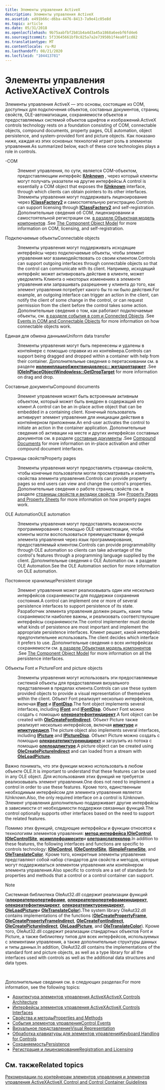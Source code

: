 ```yaml
---
title: Элементы управления ActiveX
description: Элементы управления ActiveX
ms.assetid: e491b66c-d6ba-4476-8413-7a9e41c05e8d
ms.topic: article
ms.date: 05/31/2018
ms.openlocfilehash: 9b75aabfbf2b81b4a4d3a45a1868a6eebf6fd4e6
ms.sourcegitcommit: 5f33645661bf8c825a7a2e73950b1f4ea0f1cd82
ms.translationtype: MT
ms.contentlocale: ru-RU
ms.lasthandoff: 08/21/2020
ms.locfileid: "104413781"
---
```

# <a name="activex-controls"></a><span data-ttu-id="1279e-103">Элементы управления ActiveX</span><span class="sxs-lookup"><span data-stu-id="1279e-103">ActiveX Controls</span></span>

<span data-ttu-id="1279e-104">Элементы управления ActiveX — это основы, состоящие из COM, доступных для подключения объектов, составных документов, страниц свойств, OLE-автоматизации, сохраняемости объектов и предоставляемых системой объектов шрифтов и изображений.</span><span class="sxs-lookup"><span data-stu-id="1279e-104">ActiveX controls technology rests on a foundation consisting of COM, connectable objects, compound documents, property pages, OLE automation, object persistence, and system-provided font and picture objects.</span></span> <span data-ttu-id="1279e-105">Как показано ниже, каждая из этих основных технологий играет роль в элементах управления.</span><span class="sxs-lookup"><span data-stu-id="1279e-105">As summarized below, each of these core technologies plays a role in controls.</span></span>

<dl> <dt>

<span data-ttu-id="1279e-106"><span id="COM"></span><span id="com"></span>-</span><span class="sxs-lookup"><span data-stu-id="1279e-106"><span id="COM"></span><span id="com"></span>COM</span></span>
</dt> <dd>

<span data-ttu-id="1279e-107">Элемент управления, по сути, является COM-объектом, предоставляющим интерфейс [**IUnknown**](/windows/desktop/api/Unknwn/nn-unknwn-iunknown) , через который клиенты могут получать указатели на другие интерфейсы.</span><span class="sxs-lookup"><span data-stu-id="1279e-107">A control is essentially a COM object that exposes the [**IUnknown**](/windows/desktop/api/Unknwn/nn-unknwn-iunknown) interface, through which clients can obtain pointers to its other interfaces.</span></span> <span data-ttu-id="1279e-108">Элементы управления могут поддерживать лицензирование через [**IClassFactory2**](/windows/desktop/api/OCIdl/nn-ocidl-iclassfactory2) и самостоятельную регистрацию.</span><span class="sxs-lookup"><span data-stu-id="1279e-108">Controls can support licensing through [**IClassFactory2**](/windows/desktop/api/OCIdl/nn-ocidl-iclassfactory2) and self-registration.</span></span> <span data-ttu-id="1279e-109">Дополнительные сведения об COM, лицензировании и самостоятельной регистрации см. [в разделе Объектная модель компонентов](the-component-object-model.md) .</span><span class="sxs-lookup"><span data-stu-id="1279e-109">See [The Component Object Model](the-component-object-model.md) for more information on COM, licensing, and self-registration.</span></span>

</dd> <dt>

<span data-ttu-id="1279e-110"><span id="Connectable_objects"></span><span id="connectable_objects"></span><span id="CONNECTABLE_OBJECTS"></span>Подключаемые объекты</span><span class="sxs-lookup"><span data-stu-id="1279e-110"><span id="Connectable_objects"></span><span id="connectable_objects"></span><span id="CONNECTABLE_OBJECTS"></span>Connectable objects</span></span>
</dt> <dd>

<span data-ttu-id="1279e-111">Элементы управления могут поддерживать исходящие интерфейсы через подключаемые объекты, чтобы элемент управления мог взаимодействовать со своим клиентом.</span><span class="sxs-lookup"><span data-stu-id="1279e-111">Controls can support outgoing interfaces through connectable objects so that the control can communicate with its client.</span></span> <span data-ttu-id="1279e-112">Например, исходящий интерфейс может активировать действие в клиенте, может уведомлять Клиента о некоторых изменениях в элементе управления или запрашивать разрешение у клиента до того, как элемент управления потребует какого бы то ни было действия.</span><span class="sxs-lookup"><span data-stu-id="1279e-112">For example, an outgoing interface can trigger an action in the client, can notify the client of some change in the control, or can request permission from the client before the control takes some action.</span></span> <span data-ttu-id="1279e-113">Дополнительные сведения о том, как работают подключаемые объекты, см. [в разделе события в com и Connected Objects](events-in-com-and-connectable-objects.md) .</span><span class="sxs-lookup"><span data-stu-id="1279e-113">See [Events in COM and Connectable Objects](events-in-com-and-connectable-objects.md) for more information on how connectable objects work.</span></span>

</dd> <dt>

<span data-ttu-id="1279e-114"><span id="Uniform_data_transfer"></span><span id="uniform_data_transfer"></span><span id="UNIFORM_DATA_TRANSFER"></span>Единая для обмена данными</span><span class="sxs-lookup"><span data-stu-id="1279e-114"><span id="Uniform_data_transfer"></span><span id="uniform_data_transfer"></span><span id="UNIFORM_DATA_TRANSFER"></span>Uniform data transfer</span></span>
</dt> <dd>

<span data-ttu-id="1279e-115">Элементы управления могут быть перенесены и удалены в контейнере с помощью справки из их контейнера.</span><span class="sxs-lookup"><span data-stu-id="1279e-115">Controls can support being dragged and dropped within a container with help from their container.</span></span> <span data-ttu-id="1279e-116">Дополнительные сведения о перетаскивании см. в разделе [**иолеинплацеобжектвиндовлесс:: жетдроптаржет**](/windows/desktop/api/OCIdl/nf-ocidl-ioleinplaceobjectwindowless-getdroptarget) .</span><span class="sxs-lookup"><span data-stu-id="1279e-116">See [**IOleInPlaceObjectWindowless::GetDropTarget**](/windows/desktop/api/OCIdl/nf-ocidl-ioleinplaceobjectwindowless-getdroptarget) for more information on drag and drop.</span></span>

</dd> <dt>

<span data-ttu-id="1279e-117"><span id="Compound_documents"></span><span id="compound_documents"></span><span id="COMPOUND_DOCUMENTS"></span>Составные документы</span><span class="sxs-lookup"><span data-stu-id="1279e-117"><span id="Compound_documents"></span><span id="compound_documents"></span><span id="COMPOUND_DOCUMENTS"></span>Compound documents</span></span>
</dt> <dd>

<span data-ttu-id="1279e-118">Элемент управления может быть встроенным активным объектом, который может быть внедрен в содержащий его клиент.</span><span class="sxs-lookup"><span data-stu-id="1279e-118">A control can be an in-place active object that can be embedded in a containing client.</span></span> <span data-ttu-id="1279e-119">Конечный пользователь активирует элемент управления для инициации действия в контейнерном приложении.</span><span class="sxs-lookup"><span data-stu-id="1279e-119">An end-user activates the control to initiate an action in the container application.</span></span> <span data-ttu-id="1279e-120">Дополнительные сведения об активации на месте и других интерфейсах составных документов см. в разделе [составные документы](compound-documents.md) .</span><span class="sxs-lookup"><span data-stu-id="1279e-120">See [Compound Documents](compound-documents.md) for more information on in-place activation and other compound document interfaces.</span></span>

</dd> <dt>

<span data-ttu-id="1279e-121"><span id="Property_pages"></span><span id="property_pages"></span><span id="PROPERTY_PAGES"></span>Страницы свойств</span><span class="sxs-lookup"><span data-stu-id="1279e-121"><span id="Property_pages"></span><span id="property_pages"></span><span id="PROPERTY_PAGES"></span>Property pages</span></span>
</dt> <dd>

<span data-ttu-id="1279e-122">Элементы управления могут предоставлять страницы свойств, чтобы конечные пользователи могли просматривать и изменять свойства элемента управления.</span><span class="sxs-lookup"><span data-stu-id="1279e-122">Controls can provide property pages so end users can view and change the control's properties.</span></span> <span data-ttu-id="1279e-123">Дополнительные сведения о работе страниц свойств см. в разделе [страницы свойств и вкладки свойств](property-pages-and-property-sheets.md) .</span><span class="sxs-lookup"><span data-stu-id="1279e-123">See [Property Pages and Property Sheets](property-pages-and-property-sheets.md) for more information on how property pages work.</span></span>

</dd> <dt>

<span data-ttu-id="1279e-124"><span id="OLE_automation"></span><span id="ole_automation"></span><span id="OLE_AUTOMATION"></span>OLE Automation</span><span class="sxs-lookup"><span data-stu-id="1279e-124"><span id="OLE_automation"></span><span id="ole_automation"></span><span id="OLE_AUTOMATION"></span>OLE automation</span></span>
</dt> <dd>

<span data-ttu-id="1279e-125">Элементы управления могут предоставлять возможности программирования с помощью OLE-автоматизации, чтобы клиенты могли воспользоваться преимуществами функций элемента управления через язык программирования, предоставляемый клиентом.</span><span class="sxs-lookup"><span data-stu-id="1279e-125">Controls can provide programmability through OLE automation so clients can take advantage of the control's features through a programming language supplied by the client.</span></span> <span data-ttu-id="1279e-126">Дополнительные сведения о OLE Automation см. в разделе OLE Automation.</span><span class="sxs-lookup"><span data-stu-id="1279e-126">See the OLE Automation section for more information on OLE automation.</span></span>

</dd> <dt>

<span data-ttu-id="1279e-127"><span id="Persistent_storage"></span><span id="persistent_storage"></span><span id="PERSISTENT_STORAGE"></span>Постоянное хранилище</span><span class="sxs-lookup"><span data-stu-id="1279e-127"><span id="Persistent_storage"></span><span id="persistent_storage"></span><span id="PERSISTENT_STORAGE"></span>Persistent storage</span></span>
</dt> <dd>

<span data-ttu-id="1279e-128">Элемент управления может реализовывать один или несколько интерфейсов сохраняемости для поддержки сохранения состояния.</span><span class="sxs-lookup"><span data-stu-id="1279e-128">A control can implement one or more of several persistence interfaces to support persistence of its state.</span></span> <span data-ttu-id="1279e-129">Разработчик элемента управления должен решить, какие типы сохраняемости наиболее важны, и реализовать соответствующие интерфейсы сохраняемости.</span><span class="sxs-lookup"><span data-stu-id="1279e-129">The control implementer must decide what kinds of persistence are most important and implement the appropriate persistence interfaces.</span></span> <span data-ttu-id="1279e-130">Клиент решает, какой интерфейс предпочтительнее использовать.</span><span class="sxs-lookup"><span data-stu-id="1279e-130">The client decides which interface it prefers to use.</span></span> <span data-ttu-id="1279e-131">Дополнительные сведения о всех интерфейсах сохраняемости см. [в разделе Объектная модель компонентов](the-component-object-model.md) .</span><span class="sxs-lookup"><span data-stu-id="1279e-131">See [The Component Object Model](the-component-object-model.md) for more information on all the persistence interfaces.</span></span>

</dd> <dt>

<span data-ttu-id="1279e-132"><span id="Font_and_picture_objects"></span><span id="font_and_picture_objects"></span><span id="FONT_AND_PICTURE_OBJECTS"></span>Объекты Font и Picture</span><span class="sxs-lookup"><span data-stu-id="1279e-132"><span id="Font_and_picture_objects"></span><span id="font_and_picture_objects"></span><span id="FONT_AND_PICTURE_OBJECTS"></span>Font and picture objects</span></span>
</dt> <dd>

<span data-ttu-id="1279e-133">Элементы управления могут использовать эти предоставляемые системой объекты для предоставления визуального представления в пределах клиента.</span><span class="sxs-lookup"><span data-stu-id="1279e-133">Controls can use these system provided objects to provide a visual representation of themselves within the client.</span></span> <span data-ttu-id="1279e-134">Объект Font реализует несколько интерфейсов, включая [**IFont**](/windows/desktop/api/OCIdl/nn-ocidl-ifont) и [**IFontDisp**](/windows/win32/api/ocidl/nn-ocidl-ifontdisp).</span><span class="sxs-lookup"><span data-stu-id="1279e-134">The font object implements several interfaces, including [**IFont**](/windows/desktop/api/OCIdl/nn-ocidl-ifont) and [**IFontDisp**](/windows/win32/api/ocidl/nn-ocidl-ifontdisp).</span></span> <span data-ttu-id="1279e-135">Объект Font можно создать с помощью [**олекреатефонтиндирект**](/windows/desktop/api/OleCtl/nf-olectl-olecreatefontindirect).</span><span class="sxs-lookup"><span data-stu-id="1279e-135">A font object can be created with [**OleCreateFontIndirect**](/windows/desktop/api/OleCtl/nf-olectl-olecreatefontindirect).</span></span> <span data-ttu-id="1279e-136">Объект Picture также реализует несколько интерфейсов, включая [**ипиктуре**](/windows/desktop/api/OCIdl/nn-ocidl-ipicture) и [**ипиктуредисп**](/windows/win32/api/ocidl/nn-ocidl-ipicturedisp).</span><span class="sxs-lookup"><span data-stu-id="1279e-136">The picture object also implements several interfaces, including [**IPicture**](/windows/desktop/api/OCIdl/nn-ocidl-ipicture) and [**IPictureDisp**](/windows/win32/api/ocidl/nn-ocidl-ipicturedisp).</span></span> <span data-ttu-id="1279e-137">Объект Picture можно создать с помощью [**олекреатепиктуреиндирект**](/windows/desktop/api/OleCtl/nf-olectl-olecreatepictureindirect) и загрузить из потока с помощью [**олелоадпиктуре**](/windows/desktop/api/OleCtl/nf-olectl-oleloadpicture).</span><span class="sxs-lookup"><span data-stu-id="1279e-137">A picture object can be created using [**OleCreatePictureIndirect**](/windows/desktop/api/OleCtl/nf-olectl-olecreatepictureindirect) and can loaded from a stream with [**OleLoadPicture**](/windows/desktop/api/OleCtl/nf-olectl-oleloadpicture).</span></span>

</dd> </dl>

<span data-ttu-id="1279e-138">Важно понимать, что эти функции можно использовать в любом объекте OLE.</span><span class="sxs-lookup"><span data-stu-id="1279e-138">It is important to understand that these features can be used in any OLE object.</span></span> <span data-ttu-id="1279e-139">Для использования этих функций не требуется реализовывать элемент управления.</span><span class="sxs-lookup"><span data-stu-id="1279e-139">One does not need to implement a control in order to use these features.</span></span> <span data-ttu-id="1279e-140">Кроме того, единственным необходимым интерфейсом для элемента управления является IUnknown.</span><span class="sxs-lookup"><span data-stu-id="1279e-140">Also, the only required interface on a control is IUnknown.</span></span> <span data-ttu-id="1279e-141">Элемент управления дополнительно поддерживает другие интерфейсы в зависимости от необходимости поддержки связанных функций.</span><span class="sxs-lookup"><span data-stu-id="1279e-141">The control optionally supports other interfaces based on the need to support the related features.</span></span>

<span data-ttu-id="1279e-142">Помимо этих функций, следующие интерфейсы и функции относятся к технологиям элементов управления: [**метод интерфейса IOleControl**](/windows/desktop/api/OCIdl/nn-ocidl-iolecontrol), [**IOleControlSite**](/windows/desktop/api/OCIdl/nn-ocidl-iolecontrolsite), [**исимплефрамесите**](/windows/desktop/api/OCIdl/nn-ocidl-isimpleframesite)и [**олетранслатеколор**](/windows/desktop/api/OleCtl/nf-olectl-oletranslatecolor).</span><span class="sxs-lookup"><span data-stu-id="1279e-142">In addition to these features, the following interfaces and functions are specific to controls technology: [**IOleControl**](/windows/desktop/api/OCIdl/nn-ocidl-iolecontrol), [**IOleControlSite**](/windows/desktop/api/OCIdl/nn-ocidl-iolecontrolsite), [**ISimpleFrameSite**](/windows/desktop/api/OCIdl/nn-ocidl-isimpleframesite), and [**OleTranslateColor**](/windows/desktop/api/OleCtl/nf-olectl-oletranslatecolor).</span></span> <span data-ttu-id="1279e-143">Кроме того, конкретные элементы управления представляют собой набор стандартов для свойств и методов, которые могут поддерживаться элементом управления или контейнером элемента управления.</span><span class="sxs-lookup"><span data-stu-id="1279e-143">Also specific to controls are a set of standards for properties and methods that a control or a control container can support.</span></span>

> [!Note]  
> <span data-ttu-id="1279e-144">Системная библиотека OleAut32.dll содержит реализации функций ([**олекреатепропертифраме**](/windows/desktop/api/OleCtl/nf-olectl-olecreatepropertyframe), [**олекреатепропертифрамеиндирект**](/windows/desktop/api/OleCtl/nf-olectl-olecreatepropertyframeindirect), [**олекреатефонтиндирект**](/windows/desktop/api/OleCtl/nf-olectl-olecreatefontindirect), [**олекреатепиктуреиндирект**](/windows/desktop/api/OleCtl/nf-olectl-olecreatepictureindirect), [**OleLoadPicture**](/windows/desktop/api/OleCtl/nf-olectl-oleloadpicture)и [**OleTranslateColor**](/windows/desktop/api/OleCtl/nf-olectl-oletranslatecolor)).</span><span class="sxs-lookup"><span data-stu-id="1279e-144">The system library OleAut32.dll contains implementations of the functions ([**OleCreatePropertyFrame**](/windows/desktop/api/OleCtl/nf-olectl-olecreatepropertyframe), [**OleCreatePropertyFrameIndirect**](/windows/desktop/api/OleCtl/nf-olectl-olecreatepropertyframeindirect), [**OleCreateFontIndirect**](/windows/desktop/api/OleCtl/nf-olectl-olecreatefontindirect), [**OleCreatePictureIndirect**](/windows/desktop/api/OleCtl/nf-olectl-olecreatepictureindirect), [**OleLoadPicture**](/windows/desktop/api/OleCtl/nf-olectl-oleloadpicture), and [**OleTranslateColor**](/windows/desktop/api/OleCtl/nf-olectl-oletranslatecolor)).</span></span> <span data-ttu-id="1279e-145">Кроме того, OleAut32.dll содержит реализации стандартных объектов Font и Picture, а также библиотеку типов для всех интерфейсов, используемых с элементами управления, а также дополнительные структуры данных и типы данных.</span><span class="sxs-lookup"><span data-stu-id="1279e-145">In addition, OleAut32.dll contains the implementations of the standard font and picture objects, as well as a type library for all the interfaces used with controls as well as the additional data structures and data types.</span></span>

 

<span data-ttu-id="1279e-146">Дополнительные сведения см. в следующих разделах:</span><span class="sxs-lookup"><span data-stu-id="1279e-146">For more information, see the following topics:</span></span>

-   [<span data-ttu-id="1279e-147">Архитектура элементов управления ActiveX</span><span class="sxs-lookup"><span data-stu-id="1279e-147">ActiveX Controls Architecture</span></span>](activex-controls-architecture.md)
-   [<span data-ttu-id="1279e-148">Интерфейсы элементов управления ActiveX</span><span class="sxs-lookup"><span data-stu-id="1279e-148">ActiveX Controls Interfaces</span></span>](activex-controls-interfaces.md)
-   [<span data-ttu-id="1279e-149">Свойства и методы</span><span class="sxs-lookup"><span data-stu-id="1279e-149">Properties and Methods</span></span>](properties-and-methods.md)
-   [<span data-ttu-id="1279e-150">События элементов управления</span><span class="sxs-lookup"><span data-stu-id="1279e-150">Control Events</span></span>](control-events.md)
-   [<span data-ttu-id="1279e-151">Визуальное представление</span><span class="sxs-lookup"><span data-stu-id="1279e-151">Visual Representation</span></span>](visual-representation.md)
-   [<span data-ttu-id="1279e-152">Обработка клавиатуры для элементов управления</span><span class="sxs-lookup"><span data-stu-id="1279e-152">Keyboard Handling for Controls</span></span>](keyboard-handling-for-controls.md)
-   [<span data-ttu-id="1279e-153">Сохраняемость</span><span class="sxs-lookup"><span data-stu-id="1279e-153">Persistence</span></span>](persistence.md)
-   [<span data-ttu-id="1279e-154">Регистрация и лицензирование</span><span class="sxs-lookup"><span data-stu-id="1279e-154">Registration and Licensing</span></span>](registration-and-licensing.md)

## <a name="related-topics"></a><span data-ttu-id="1279e-155">См. также</span><span class="sxs-lookup"><span data-stu-id="1279e-155">Related topics</span></span>

<dl> <dt>

[<span data-ttu-id="1279e-156">Рекомендации по контейнерам элементов управления и элементов управления ActiveX</span><span class="sxs-lookup"><span data-stu-id="1279e-156">ActiveX Control and Control Container Guidelines</span></span>](activex-control-and-control-container-guidelines.md)
</dt> </dl>

 

 